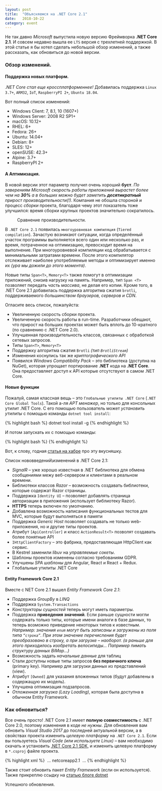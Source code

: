 ```yaml
---
layout: post
title:  "Объясняемся на .NET Core 2.1"
date:   2018-10-22
category: event
---
```


<p class="intro"><span class="dropcap">Н</span>е так давно <i>Microsoft</i> выпустила новую версию Фреймворка <b>.NET Core 2.1</b>. И совсем недавно вышла ее <code>LTS</code> версия с трехлетней поддержкой. В этой статье я бы хотел сделать небольшой обзор изменений, а также рассказать, как обновиться до новой версии.</p>

### Обзор изменений.

#### Поддержка новых платформ.

*.NET Core стал еще кроссплатформеннее!* Добавилась поддержка `Linux 3.7+`, `ARM32`, `IoT`, `RaspberryPI 2+`, `Ubuntu 18.04`.

Вот полный список изменений:

- Windows Client: 7, 8.1, 10 (1607+)
- Windows Server: 2008 R2 SP1+
- macOS: 10.12+
- RHEL: 6+
- Fedora: 26+
- Ubuntu: 14.04+
- Debian: 8+
- SLES: 12+
- openSUSE: 42.3+
- Alpine: 3.7+
- RaspberryPI 2+

#### А Аптимизация.

В новой версии этот параметр получил очень хороший **буст**. *По заверениям Microsoft скорость работы приложений вырастет более чем на **30%** а в больших можно будет заметить **десятикратный** прирост производительности(!)*. Компания не обошла стороной и процесс *сборки* проекта, благодаря чему этот показатель тоже улучшился: время сборки крупных проектов значительно сократилось.

<figure>
	<img src="{{ '/assets/img/posts/2018_10_22_01.jpg' | prepend: site.baseurl }}" alt=""> 
	<figcaption>Сравнение производительности.</figcaption>
</figure>

В `.NET Core 2.1` появилась `многоуровневая компиляция` (`Tiered compilation`). Зачастую возникают ситуации, когда определённый участок программы выполняется всего один или несколько раз, и время, потраченное на оптимизацию, превосходит время на выполнение. При многоуровневой компиляции код обрабатывается с минимальными затратами времени. После этого компилятор отслеживает наиболее употребляемые методы и оптимизирует именно их *(ура мы дожили до этого момента)*.

Новые типы `Span<T>`, `Memory<T>` также помогут в оптимизации приложений, снизив нагрузку на память. Например, тип `Span <T>` позволяет передать *часть массива*, не делая его копии. Кроме того, в .NET Core 2.1 добавилась поддержка алгоритма сжатия `brotli`, поддерживаемого *большинством браузеров, серверов и CDN*.

Огласите весь список, пожалуйста:

- Увеличенную скорость сборки проекта. 
- Увеличенную скорость работы в run-time. Разработчики обещают, что прирост на больших проектах может быть вплоть до 10-кратного (по сравнению с .NET Core 2.0).
- Улучшенная производительность классов, связанных с обработкой сетевых запросов.
- Типы `Span<T>`, `Memory<T>`
- Поддержку алгоритма сжатия `Brotli` *(тип `BrotliStream`)*
- Изменения коснулись так же *криптографического API*
- Появился *Windows Compatibility Pack* – это библиотека (доступна на NuGet), которая упрощает портирование **.NET** кода на **.NET Core**. Она предоставляет доступ к API которые отсутствуют в самом .NET Core.

#### Новые функции

Пожалуй, самая классная вещь – это `Глобальные утилиты .NET Core` (`.NET Core Global Tools`). Такой а-ля *APT менажер*, но только для консольных утилит .NET Core. С его помощью пользователь может *установить утилиты* с помощью команды `dotnet tool install`:

{% highlight bash %}
dotnet tool install -g <name>
{% endhighlight %}

И потом запускать их с помощью команды:

{% highlight bash %}
<command name>
{% endhighlight %}

Вот, к слову, годная [статья на хабре](https://habr.com/post/359006/) про эту вкусняшку.

Список нововведений\изменений в .NET Core 2.1:

* *SignalR* – уже хорошо известная в .NET библиотека для обмена сообщениями межу веб-сервером и клиентами в реальном времени.
* Библиотеки классов *Razor* – возможность создавать библиотеки, которые содержат Razor страницы.
* Поддержка `Identity UI` – позволяет добавлять страница авторизации в приложения (использует библиотеку Razor).
* **HTTPS** теперь включен по умолчанию.
* Добавлена возможность написания функциональных тестов для MVC, которые будут выполняться в памяти
*  Поддержка *Generic Host* позволяет создавать не только web-приложения, но и другие типы проектов.
* Атрибут `[ApiController]` и класс `ActionResult<T>` позволят создавать более понятные API
* `IHttpClientFactory` – это фабрика, предоставляющая HttpClient как сервис.
* В Kestrel заменили *libuv* на *управляемые сокеты*.
* Шаблоны проектов изменены согласно требованиям GDPR.
* Улучшены *SPA шаблоны* для Angular, React и React + Redux.
* Глобальные утилиты .NET Core

#### Entity Framework Core 2.1

Вместе с NET Core 2.1 вышел *Entity Framework Core 2.1*:

- Поддержка *GroupBy* в *LINQ*
- Поддержка `System.Transactions`
- *Конструкторы сущностей* теперь могут иметь параметры.
- Поддержка **приведения значений**. Если раньше сущности могли содержать только типы, которые имени аналоги в базе данных, то теперь возможно приведение некоторых типов к известным. *Например: значения `enum` могут быть записаны и загружены из поля типа `“строка”`. При этом значение перечисления будет преобразовано в строку, а при загрузке – наоборот. (а раньше для этого приходилось изобретать велосипеды... Папример пимать структуру данных BiMap...)*
- Возможность задать *начальные данные* для таблиц
- Стали доступны новые типы запросов **без первичного ключа** (primary key). Например для загрузки данных из представлений (view).
- Атрибут `[Owned]` для указания вложенных типов (будут добавлены в содержащую их модель).
- Улучшена оптимизация подзапросов.
- *Отложенная загрузка (Lazy Loading)*, которая была доступна в обычном Entity Framework.

### Как обновиться?

Все очень просто! .NET Core 2.1 имеет **полную совместимость** с .NET Core 2.0, поэтому изменения в коде *не нужны*. Для обновления вам обновить *Visual Studio 2017* до последней актуальной версии, а в свойствах проекта изменить *целевую платформу* на `.NET Core 2.1`. Если вы пользуетесь *Visual Code (или используете Linux)* – вам необходимо скачать и установить [.NET Core 2.1 SDK](https://www.microsoft.com/net/download/dotnet-core/2.1#sdk-2.1.300), и изменить целевую платформу в `*.csproj` файле проекта.

{% highlight xml %}
<PropertyGroup>
​       ...
​    <TargetFramework>netcoreapp2.1</TargetFramework>
​       ...
</PropertyGroup>
{% endhighlight %}

Также стоит обновить пакет *Entity Framework* (если он используется). Также прикреплю ссыдку на [статью блоге dotnet](https://blogs.msdn.microsoft.com/dotnet/2018/05/30/announcing-net-core-2-1/)

Успешного обновления.